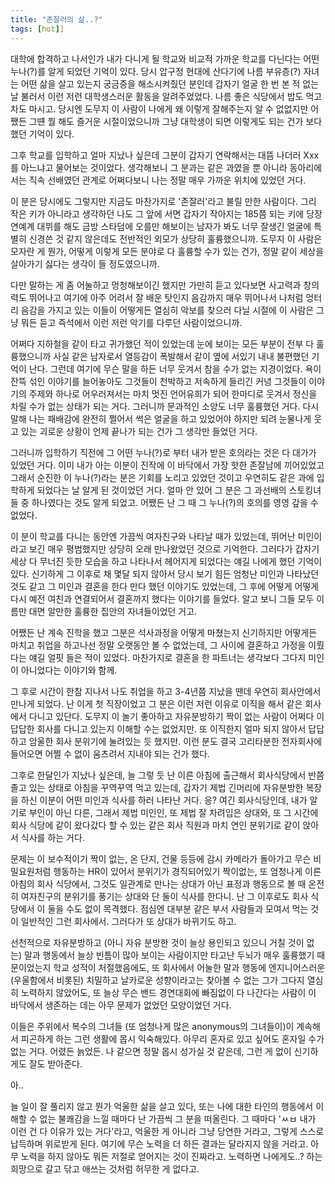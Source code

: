 ```yaml
---
title: "존잘러의 삶..?"
tags: [hot]]
---
```


대학에 합격하고 나서인가 내가 다니게 될 학교와 비교적 가까운 학교를 다닌다는 어떤 누나(?)를 알게 되었던 기억이 있다. 당시 압구정 현대에 산다기에 나름 부유층(?) 자녀는 어떤 삶을 살고 있는지 궁금증을 해소시켜줬던 분인데 갑자기 얼굴 한 번 본 적 없는 날 불러서 이런 저런 대학생스러운 활동을 알려주었었다. 나름 좋은 식당에서 밥도 먹고 차도 마시고. 당시엔 도무지 이 사람이 나에게 왜 이렇게 잘해주는지 알 수 없없지만 어쨌든 그떈 뭘 해도 즐거운 시절이었으니까 그냥 대학생이 되면 이렇게도 되는 건가 보다했던 기억이 있다.

그후 학교를 입학하고 얼마 지났나 싶은데 그분이 갑자기 연락해서는 대뜸 나더러 Xxx를 아느냐고 물어보는 것이었다. 생각해보니 그 분과는 같은 과였을 뿐 아니라 동아리에서는 직속 선배였던 관계로 어쩌다보니 나는 정말 매우 가까운 위치에 있었던 거다. 

이 분은 당시에도 그렇지만 지금도 마찬가지로 '존잘러'라고 불릴 만한 사람이다. 그리 작은 키가 아니라고 생각하던 나도 그 앞에 서면 갑자기 작아지는 185쯤 되는 키에 당장 연예계 대뷔를 해도 금방 스타덤에 오를만 해보이는 남자가 봐도 너무 잘생긴 얼굴에 특별히 신경쓴 것 같지 않은데도 전반적인 외모가 상당히 훌륭했으니까. 도무지 이 사람은 모자란 게 뭔가, 어떻게 이렇게 모든 분야로 다 훌륭할 수가 있는 건가, 정말 같이 세상을 살아가기 싫다는 생각이 들 정도였으니까. 

다만 말하는 게 좀 어눌하고 멍청해보이긴 했지만 가만히 듣고 있다보면 사고력과 창의력도 뛰어나고 여기에 아주 어려서 잘 배운 탓인지 음감까지 매우 뛰어나서 나처럼 엉터리 음감을 가지고 있는 이들이 어떻게든 열심히 악보를 찾으러 다닐 시절에 이 사람은 그냥 뭐든 듣고 즉석에서 이런 저런 악기를 다루던 사람이었으니까.

어쩌다 지하철을 같이 타고 귀가했던 적이 있었는데 눈에 보이는 모든 부분이 전부 다 훌륭했으니까 사실 같은 남자로서 열등감이 폭발해서 같이 옆에 서있기 내내 불편했던 기억이 난다. 그런데 여기에 무슨 말을 하든 너무 웃겨서 참을 수가 없는 지경이었다. 욕이 잔뜩 섞인 이야기를 늘어놓아도 그것들이 천박하고 저속하게 들리긴 커녕 그것들이 이야기의 주제와 하나로 어우러져서는 마치 멋진 언어유희가 되어 한마디로 웃겨서 정신을 차릴 수가 없는 상태가 되는 거다. 그러니까 문과적인 소양도 너무 훌륭했던 거다. 다시 말해 나는 패배감에 완전히 쩔어서 썩은 얼굴을 하고 있었어야 하지만 되려 눈물나게 웃고 있는 괴로운 상황이 언제 끝나가 되는 건가 그 생각만 들었던 거다.

그러니까 입학하기 직전에 그 어떤 누나(?)로 부터 내가 받은 호의라는 것은 다 대가가 있었던 거다. 이미 내가 아는 이분이 진작에 이 바닥에서 가장 핫한 존잘남에 끼어있었고 그래서 순진한 이 누나(?)라는 분은 기회를 노리고 있었던 것이고 우연히도 같은 과에 입학하게 되었다는 날 알게 된 것이었던 거다. 얼마 안 있어 그 분은 그 과선배의 스토킹녀들 중 하나였다는 것도 알게 되었고. 어쨌든 난 그 때 그 누나(?)의 호의를 영영 갚을 수 없었다.

이 분이 학교를 다니는 동안엔 가끔씩 여자친구와 나타날 때가 있었는데, 뛰어난 미인이라고 보긴 매우 평범했지만 상당히 오래 만나왔었던 것으로 기억한다. 그러다가 갑자기 세상 다 무너진 듯한 모습을 하고 나타나서 헤어지게 되었다는 얘길 나에게 했던 기억이 있다. 신기하게 그 이후로 채 몇달 되지 않아서 당시 보기 힘든 엄청난 미인과 나타났던 것도 같고 그 미인과 결혼을 한다 만다 했던 이야기도 있었는데, 그 후에 어떻게 어떻게 다시 예전 여친과 연결되어서 결혼까지 했다는 이야기를 들었다. 알고 보니 그들 모두 이름만 대면 알만한 훌륭한 집안의 자녀들이었던 거고.

어쨌든 난 계속 진학을 했고 그분은 석사과정을 어떻게 마쳤는지 신기하지만 어떻게든 마치고 취업을 하고나선 정말 오랫동안 볼 수 없었는데, 그 사이에 결혼하고 가정을 이뤘다는 얘길 얼핏 들은 적이 있었다. 마찬가지로 결혼을 한 파트너는 생각보다 그다지 미인이 아니었다는 이야기와 함께.

그 후로 시간이 한참 지나서 나도 취업을 하고 3-4년쯤 지났을 땐데 우연히 회사안에서 만나게 되었다. 난 이게 첫 직장이었고 그 분은 이런 저런 이유로 이직을 해서 같은 회사에서 다니고 있단다. 도무지 이 놀기 좋아하고 자유분방하기 짝이 없는 사람이 어쩌다 이 답답한 회사를 다니고 있는지 이해할 수는 없었지만. 또 이직한지 얼마 되지 않아서 답답하고 암울한 회사 분위기에 눌려있는 듯 했지만. 이런 분도 결국 고리타분한 전자회사에 들어오면 어쩔 수 없이 움츠려서 지내야 되는 건가 했다.

그후로 한달인가 지났나 싶은데, 늘 그렇 듯 난 이른 아침에 출근해서 회사식당에서 반쯤 졸고 있는 상태로 아침을 꾸역꾸역 먹고 있는데, 갑자기 제법 긴머리에 자유분방한 복장을 하신 이분이 어떤 미인과 식사를 하러 나타난 거다. 응? 여긴 회사식당인데, 내가 알기로 부인이 아닌 다른, 그래서 제법 미인인, 또 제법 잘 차려입은 상대와, 또 그 시간에 회사 식당에 같이 왔다갔다 할 수 있는 같은 회사 직원과 마치 연인 분위기로 같이 앉아서 식사를 하는 거다.

문제는 이 보수적이기 짝이 없는, 온 단지, 건물 등등에 감시 카메라가 돌아가고 무슨 비밀요원처럼 행동하는 HR이 있어서 분위기가 경직되어있기 짝이없는, 또 엄청나게 이른 아침의 회사 식당에서, 그것도 일관계로 만나는 상대가 아닌 표정과 행동으로 볼 때 온전히 여자친구의 분위기를 풍기는 상대와 단 둘이 식사를 한다니. 난 그 이후로도 회사 식당에서 이 둘을 수도 없이 목격했다. 점심엔 대부분 같은 부서 사람들과 모여서 먹는 것이 일반적인 그런 회사에서. 그러다가 또 상대가 바뀌기도 하고. 

선천적으로 자유분방하고 (아니 자유 분방한 것이 늘상 용인되고 있으니 거칠 것이 없는) 말과 행동에서 늘상 빈틈이 많아 보이는 사람이지만 타고난 두뇌가 매우 훌륭했기 때문이었는지 학교 성적이 처절했음에도, 또 회사에서 어눌한 말과 행동에 엔지니어스러운 (우울함에서 비롯된) 치밀하고 날카로운 성향이라고는 찾아볼 수 없는 그가 그다지 열심히 노력하지 않았어도, 또 늘상 무슨 밴드 경연대회에 빠짐없이 다 나간다는 사람이 이 바닥에서 생존하는 데는 아무 문제가 없었던 모양이었던 거다.

이들은 주위에서 복수의 그녀들 (또 엄청나게 많은 anonymous의 그녀들이)이 계속해서 피곤하게 하는 그런 생활에 몹시 익숙해있다. 아무리 혼자로 있고 싶어도 혼자일 수가 없는 거다. 어렸든 늙었든. 나 같으면 정말 몹시 성가실 것 같은데, 그런 게 없이 신기하게도 잘도 받아준다.

아..

늘 일이 잘 풀리지 않고 뭔가 억울한 삶을 살고 있다, 또는 나에 대한 타인의 행동에서 이해할 수 없는 불쾌감을 느낄 때마다 난 가끔씩 그 분을 떠올린다. 그 때마다 'ㅆㅂ 내가 이런 건 다 이유가 있는 거다'라고, 억울한 게 아니라 그냥 당연한 거라고, 그렇게 스스로 납득하며 위로받게 된다. 여기에 무슨 노력을 더 하든 결과는 달라지지 않을 거라고. 아무 노력을 하지 않아도 뭐든 저절로 얻어지는 것이 진짜라고. 노력하면 나에게도..? 하는 희망으로 갈고 닦고 애쓰는 것처럼 허무한 게 없다고.